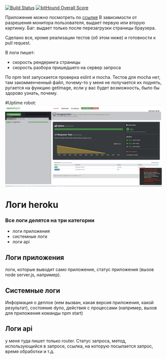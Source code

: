 [![Build Status](https://travis-ci.org/reindeers/shri-2016-task6.svg?branch=master)](https://travis-ci.org/reindeers/shri-2016-task6)
[![bitHound Overall Score](https://www.bithound.io/github/reindeers/shri-2016-task6/badges/score.svg)](https://www.bithound.io/github/reindeers/shri-2016-task6)

Приложение можно посмотреть по [ссылке](https://calm-hollows-69731.herokuapp.com)
В зависимости от разрешения монитора пользователя, выдает первую или вторую картинку. Баг: выдает только после перезагрузки страницы браузера.

Сделано все, кроме реализации тестов (об этом ниже) и готовности к pull request.

В логи пишет:
* скорость рендеринга страницы
* скорость разбора пришедшего на сервер запроса

По npm test запускается проверка eslint и mocha. Тестов для mocha нет, там закомменченный файл, почему-то у меня не получается их поднять, ругается на функцию getImage, если у вас будет возможность, было бы здорово узнать, почему.

#Uptime robot:
![см. скриншот](uptimerobot.JPG) 

# Логи heroku

### Все логи делятся на три категории
* логи приложения
* системные логи
* логи api

## Логи приложения
логи, которые выводит само приложение, статус приложения (вызов node server.js, например).

## Системные логи
Информация о деплое (кем вызван, какая версия приложения, какой результат), состояние dyno, действия с процессами (например, вызов для приложения команды npm start)

## Логи api
у меня туда пишет только router. Статус запроса, метод, использующийся в запросе, ссылка, на которую посылается запрос, время обработки и т.д.



